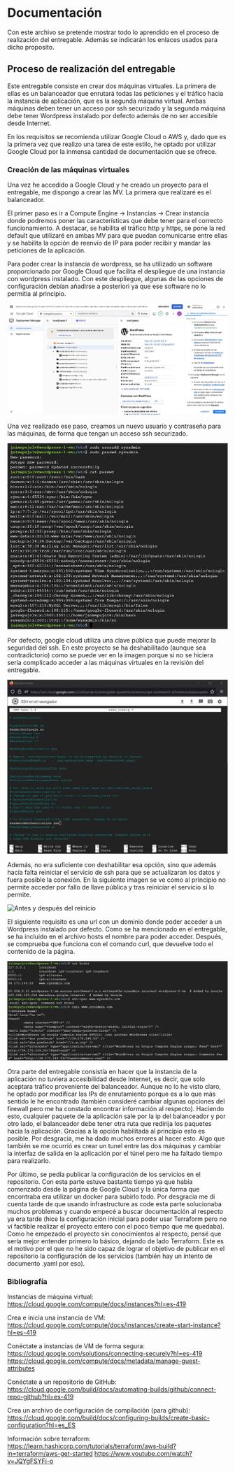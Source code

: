 # Documentación

Con este archivo se pretende mostrar todo lo aprendido en el proceso de realización del entregable. Además se indicarán los enlaces usados para dicho proposito.

## Proceso de realización del entregable

Este entregable consiste en crear dos máquinas virtuales. La primera de ellas es un balanceador que enrutará todas las peticiones y el tráfico hacia la instancia de aplicación, que es la segunda máquina virtual. Ambas máquinas deben tener un acceso por ssh securizado y la segunda máquina debe tener Wordpress instalado por defecto además de no ser accesible desde Internet.

En los requisitos se recomienda utilizar Google Cloud o AWS y, dado que es la primera vez que realizo una tarea de este estilo, he optado por utilizar Google Cloud por la inmensa cantidad de documentación que se ofrece.

### Creación de las máquinas virtuales

Una vez he accedido a Google Cloud y he creado un proyecto para el entregable, me dispongo a crear las MV. La primera que realizaré es el balanceador.

El primer paso es ir a Compute Engine -> Instancias -> Crear instancia donde podremos poner las características que debe tener para el correcto funcionamiento. A destacar, se habilita el tráfico http y https, se pone la red default que utilizaré en ambas MV para que puedan comunicarse entre ellas y se habilita la opción de reenvío de IP para poder recibir y mandar las peticiones de la aplicación.

Para poder crear la instancia de wordpress, se ha utilizado un software proporcionado por Google Cloud que facilita el despliegue de una instancia con wordpress instalado. Con este despliegue, algunas de las opciones de configuración debían añadirse a posteriori ya que ese software no lo permitía al principio.

![Crear instancia wordpress](/images/Crear_instancia_wordpress2.jpeg)

 Una vez realizado ese paso, creamos un nuevo usuario y contraseña para las máquinas, de forma que tengan un acceso ssh securizado. 

![Crear usuario](/images/crear-usuario.jpeg)

Por defecto, google cloud utiliza una clave pública que puede mejorar la seguridad del ssh. En este proyecto se ha deshabilitado (aunque sea contradictorio) como se puede ver en la imagen porque si no se hiciera sería complicado acceder a las máquinas virtuales en la revisión del entregable. 

![Opción de llave pública deshabilitada](/images/Cambio-clave-publica.jpeg)

Además, no era suficiente con deshabilitar esa opción, sino que además hacía falta reiniciar el servicio de ssh para que se actualizaran los datos y fuera posible la conexión. En la siguiente imagen se ve como al principio no permite acceder por fallo de llave pública y tras reiniciar el servicio sí lo permite.

![Antes y después del reinicio](/images/antes-despues-reinicio.jpeg)

El siguiente requisito es una url con un dominio donde poder acceder a un Wordpress instalado por defecto. Como se ha mencionado en el entregable, se ha incluido en el archivo hosts el nombre para poder acceder. Después, se comprueba que funciona con el comando curl, que devuelve todo el contenido de la página.

![Inserción de la URL y comprobación](/images/url-hosts.jpeg)

Otra parte del entregable consistía en hacer que la instancia de la aplicación no tuviera accesibilidad desde Internet, es decir, que solo aceptara tráfico proveniente del balanceador. Aunque no lo he visto claro, he optado por modificar las IPs de enrutamiento porque es a lo que más sentido le he encontrado (también consideré cambiar algunas opciones del firewall pero me ha constado encontrar información al respecto). Haciendo esto, cualquier paquete de la aplicación sale por la ip del balanceador y por otro lado, el balanceador debe tener otra ruta que redirija los paquetes hacia la aplicación. Gracias a la opción habilitada al principio esto es posible. Por desgracia, me ha dado muchos errores al hacer esto. Algo que también se me ocurrió es crear un tunel entre las dos máquinas y cambiar la interfaz de salida en la aplicación por el túnel pero me ha faltado tiempo para realizarlo.

Por último, se pedía publicar la configuración de los servicios en el repositorio. Con esta parte estuve bastante tiempo ya que había comenzado desde la página de Google Cloud y la única forma que encontraba era utilizar un docker para subirlo todo. Por desgracia me di cuenta tarde de que usando infrastructure as code esta parte solucionaba muchos problemas y cuando empecé a buscar documentación al respecto ya era tarde (hice la configuración inicial para poder usar Terraform pero no ví factible realizar el proyecto entero con el poco tiempo que me quedaba). Como he empezado el proyecto sin conocimientos al respecto, pensé que sería mejor entender primero lo básico, dejando de lado Terraform. Este es el motivo por el que no he sido capaz de lograr el objetivo de publicar en el repositorio la configuración de los servicios (también hay un intento de documento .yaml por eso).

  ### Bibliografía
  
  Instancias de máquina virtual: https://cloud.google.com/compute/docs/instances?hl=es-419
  
  Crea e inicia una instancia de VM: https://cloud.google.com/compute/docs/instances/create-start-instance?hl=es-419
  
  Conéctate a instancias de VM de forma segura:
  https://cloud.google.com/solutions/connecting-securely?hl=es-419
  https://cloud.google.com/compute/docs/metadata/manage-guest-attributes
  
  
  Conéctate a un repositorio de GitHub: https://cloud.google.com/build/docs/automating-builds/github/connect-repo-github?hl=es-419
  
  Crea un archivo de configuración de compilación (para github): https://cloud.google.com/build/docs/configuring-builds/create-basic-configuration?hl=es_ES
  
  Información sobre terraform: 
  https://learn.hashicorp.com/tutorials/terraform/aws-build?in=terraform/aws-get-started
  https://www.youtube.com/watch?v=JQYgFSYFi-o
  
	
